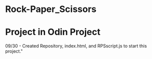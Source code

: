 # Rock-Paper_Scissors
<h1>Project in Odin Project</h1>
<div>
    <p> 09/30 - Created Repository, index.html, and RPSscript.js to start this project."
</div>

